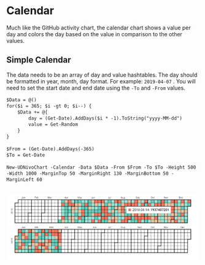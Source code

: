# Calendar

Much like the GitHub activity chart, the calendar chart shows a value per day and colors the day based on the value in comparison to the other values. 

## Simple Calendar 

The data needs to be an array of day and value hashtables. The day should be formatted in year, month, day format. For example: `2019-04-07` . You will need to set the start date and end date using the `-To` and `-From` values. 

```text
$Data = @()
for($i = 365; $i -gt 0; $i--) {
    $Data += @{
        day = (Get-Date).AddDays($i * -1).ToString("yyyy-MM-dd")
        value = Get-Random
    }
}

$From = (Get-Date).AddDays(-365)
$To = Get-Date

New-UDNivoChart -Calendar -Data $Data -From $From -To $To -Height 500 -Width 1000 -MarginTop 50 -MarginRight 130 -MarginBottom 50 -MarginLeft 60
        
```

![Simple Calendar Chart](../../../.gitbook/assets/image%20%2814%29.png)



